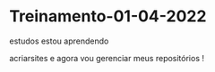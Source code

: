 # Treinamento-01-04-2022
 estudos
estou aprendendo

acriarsites e agora vou gerenciar meus repositórios !
